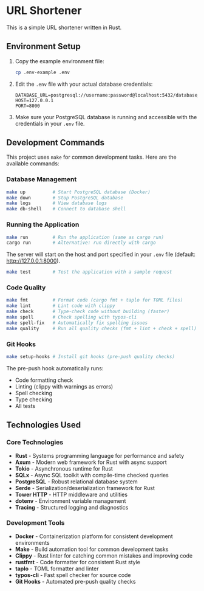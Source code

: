 # URL Shortener

This is a simple URL shortener written in Rust.

## Environment Setup

1. Copy the example environment file:
   ```bash
   cp .env-example .env
   ```

2. Edit the `.env` file with your actual database credentials:
   ```
   DATABASE_URL=postgresql://username:password@localhost:5432/database_name
   HOST=127.0.0.1
   PORT=8000
   ```

3. Make sure your PostgreSQL database is running and accessible with the credentials in your `.env` file.

## Development Commands

This project uses `make` for common development tasks. Here are the available commands:

### Database Management

```bash
make up          # Start PostgreSQL database (Docker)
make down        # Stop PostgreSQL database
make logs        # View database logs
make db-shell    # Connect to database shell
```

### Running the Application

```bash
make run         # Run the application (same as cargo run)
cargo run        # Alternative: run directly with cargo
```

The server will start on the host and port specified in your `.env` file (default: http://127.0.0.1:8000).

```bash
make test        # Test the application with a sample request
```

### Code Quality

```bash
make fmt         # Format code (cargo fmt + taplo for TOML files)
make lint        # Lint code with clippy
make check       # Type-check code without building (faster)
make spell       # Check spelling with typos-cli
make spell-fix   # Automatically fix spelling issues
make quality     # Run all quality checks (fmt + lint + check + spell)
```

### Git Hooks

```bash
make setup-hooks # Install git hooks (pre-push quality checks)
```

The pre-push hook automatically runs:
- Code formatting check
- Linting (clippy with warnings as errors)
- Spell checking
- Type checking
- All tests

## Technologies Used

### Core Technologies
- **Rust** - Systems programming language for performance and safety
- **Axum** - Modern web framework for Rust with async support
- **Tokio** - Asynchronous runtime for Rust
- **SQLx** - Async SQL toolkit with compile-time checked queries
- **PostgreSQL** - Robust relational database system
- **Serde** - Serialization/deserialization framework for Rust
- **Tower HTTP** - HTTP middleware and utilities
- **dotenv** - Environment variable management
- **Tracing** - Structured logging and diagnostics

### Development Tools
- **Docker** - Containerization platform for consistent development environments
- **Make** - Build automation tool for common development tasks
- **Clippy** - Rust linter for catching common mistakes and improving code
- **rustfmt** - Code formatter for consistent Rust style
- **taplo** - TOML formatter and linter
- **typos-cli** - Fast spell checker for source code
- **Git Hooks** - Automated pre-push quality checks